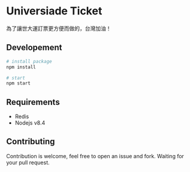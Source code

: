 # Universiade Ticket

為了讓世大運訂票更方便而做的，台灣加油！

## Developement

```bash
# install package
npm install

# start
npm start
```

## Requirements

* Redis
* Nodejs v8.4

## Contributing

Contribution is welcome, feel free to open an issue and fork. Waiting for your pull request.